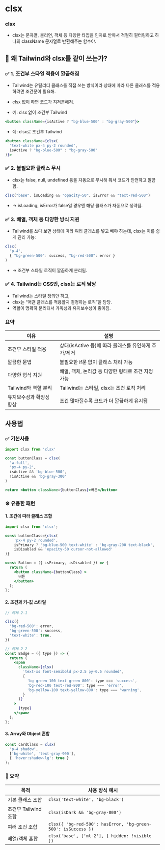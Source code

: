 # clsx


### clsx
- clsx는 문자열, 불리언, 객체 등 다양한 타입을 인자로 받아서 적절히 필터링하고 하나의 className 문자열로 반환해주는 함수야.

## 🔗 왜 Tailwind와 clsx를 같이 쓰는가?
### ✅ 1. 조건부 스타일 적용이 깔끔해짐

- Tailwind는 유틸리티 클래스를 직접 쓰는 방식이라 상태에 따라 다른 클래스를 적용하려면 조건문이 필요해.
- clsx 없이 하면 코드가 지저분해져.

- 예: clsx 없이 조건부 Tailwind
```jsx
<button className={isActive ? "bg-blue-500" : "bg-gray-500"}>
```

- 예: clsx로 조건부 Tailwind
```jsx
<button className={clsx(
  "text-white px-4 py-2 rounded",
  isActive ? "bg-blue-500" : "bg-gray-500"
)}>
```


### ✅ 2. 불필요한 클래스 무시
- clsx는 false, null, undefined 등을 자동으로 무시해 줘서 코드가 안전하고 깔끔함.
```jsx
clsx("base", isLoading && "opacity-50", isError && "text-red-500")
```
- → isLoading, isError가 false일 경우엔 해당 클래스가 자동으로 생략됨.


### ✅ 3. 배열, 객체 등 다양한 방식 지원
- Tailwind를 쓰다 보면 상태에 따라 여러 클래스를 넣고 빼야 하는데, clsx는 이를 쉽게 관리 가능:
```jsx
clsx(
  "p-4",
  { "bg-green-500": success, "bg-red-500": error }
)
```
- → 조건부 스타일 로직이 깔끔하게 분리됨.


### ✅ 4. Tailwind는 CSS만, clsx는 로직 담당
- Tailwind는 스타일 정의만 하고,
- clsx는 “어떤 클래스를 적용할지 결정하는 로직”을 담당.
- 역할이 명확히 분리돼서 가독성과 유지보수성이 좋아짐.

### 요약
| 이유                             | 설명 |
|----------------------------------|------|
| 조건부 스타일 적용               | 상태(isActive 등)에 따라 클래스를 유연하게 추가/제거 |
| 깔끔한 문법                      | 불필요한 if문 없이 클래스 처리 가능 |
| 다양한 형식 지원                 | 배열, 객체, 논리값 등 다양한 형태로 조건 지정 가능 |
| Tailwind와 역할 분리             | Tailwind는 스타일, clsx는 조건 로직 처리 |
| 유지보수성과 확장성 향상         | 조건 많아질수록 코드가 더 깔끔하게 유지됨 |


## 사용법
### ✅ 기본사용 
```jsx
import clsx from 'clsx'

const buttonClass = clsx(
  'w-full',
  'px-4 py-2',
  isActive && 'bg-blue-500',
  !isActive && 'bg-gray-300'
)

return <button className={buttonClass}>버튼</button>
```


### ⚙️ 유용한 패턴
#### 1. 조건에 따라 클래스 조합
```jsx
import clsx from 'clsx';

const buttonClass={clsx(
    'px-4 py-2 rounded',
    isPrimary ? 'bg-blue-500 text-white' : 'bg-gray-200 text-black',
    isDisabled && 'opacity-50 cursor-not-allowed'
)}

const Button = ({ isPrimary, isDisabled }) => {
  return (
    <button className={buttonClass} >
      버튼
    </button>
  );
};
```
#### 2. 조건과 키-값 스타일
```jsx
// 예제 2-1

clsx({
  'bg-red-500': error,
  'bg-green-500': success,
  'text-white': true,
})
```

```jsx
// 예제 2-2
const Badge = ({ type }) => {
  return (
    <span
      className={clsx(
        'text-xs font-semibold px-2.5 py-0.5 rounded',
        {
          'bg-green-100 text-green-800': type === 'success',
          'bg-red-100 text-red-800': type === 'error',
          'bg-yellow-100 text-yellow-800': type === 'warning',
        }
      )}
    >
      {type}
    </span>
  );
};
```

#### 3. Array와 Object 혼합
```jsx
const cardClass = clsx(
  'p-4 shadow',
  ['bg-white', 'text-gray-900'],
  { 'hover:shadow-lg': true }
);
```


### 📌 요약
| 목적                 | 사용 방식 예시                                                |
|----------------------|---------------------------------------------------------------|
| 기본 클래스 조합     | `clsx('text-white', 'bg-black')`                              |
| 조건부 Tailwind 조합 | `clsx(isDark && 'bg-gray-800')`                               |
| 여러 조건 조합       | `clsx({ 'bg-red-500': hasError, 'bg-green-500': isSuccess })` |
| 배열/객체 혼합       | `clsx('base', ['mt-2'], { hidden: !visible })`                |
